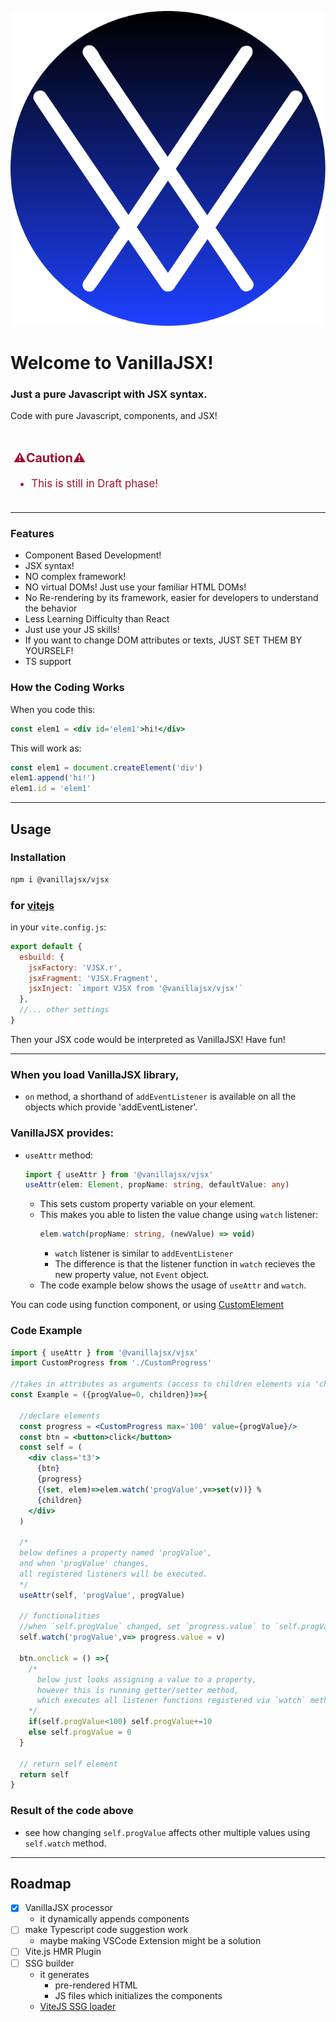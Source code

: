 <div class='center'>

![logo](./vjsx.svg)

#  Welcome to VanillaJSX!

### Just a pure Javascript with JSX syntax.

Code with pure Javascript, components, and JSX!
</div>


<div class='boxed' style='color: #a01232; font-size: larger; padding: 0.3rem;'>

### ⚠️Caution⚠️
- This is still in Draft phase!

</div>

---

### Features
- Component Based Development!
- JSX syntax!
- NO complex framework!
- NO virtual DOMs! Just use your familiar HTML DOMs!
- No Re-rendering by its framework, easier for developers to understand the behavior
- Less Learning Difficulty than React
- Just use your JS skills!
- If you want to change DOM attributes or texts, JUST SET THEM BY YOURSELF!
- TS support



### How the Coding Works
When you code this:
```jsx
const elem1 = <div id='elem1'>hi!</div>
```
This will work as:
```js
const elem1 = document.createElement('div')
elem1.append('hi!')
elem1.id = 'elem1'
```

---

## Usage
### Installation
```sh
npm i @vanillajsx/vjsx
```
### for [vitejs](https://vitejs.dev/)
in your `vite.config.js`:
```js
export default {
  esbuild: {
    jsxFactory: 'VJSX.r',
    jsxFragment: 'VJSX.Fragment',
    jsxInject: `import VJSX from '@vanillajsx/vjsx'`
  },
  //... other settings
}
```
Then your JSX code would be interpreted as VanillaJSX! Have fun!

---


### When you load VanillaJSX library,
- `on` method, a shorthand of `addEventListener` 
is available on all the objects which provide 'addEventListener'.

### VanillaJSX provides:
- `useAttr` method:
  ```ts
  import { useAttr } from '@vanillajsx/vjsx'
  useAttr(elem: Element, propName: string, defaultValue: any)
  ```
  - This sets custom property variable on your element.
  - This makes you able to listen the value change using `watch` listener:
    ```ts
    elem.watch(propName: string, (newValue) => void)
    ```
    - `watch` listener is similar to `addEventListener` 
    - The difference is that the listener function in `watch` recieves the new property value, not `Event` object.
  - The code example below shows the usage of `useAttr` and `watch`.

You can code using function component, or using [CustomElement](https://developer.mozilla.org/ja/docs/Web/Web_Components/Using_custom_elements)

### Code Example
```jsx
import { useAttr } from '@vanillajsx/vjsx'
import CustomProgress from './CustomProgress'

//takes in attributes as arguments (access to children elements via 'children' attribute)
const Example = ({progValue=0, children})=>{

  //declare elements
  const progress = <CustomProgress max='100' value={progValue}/>
  const btn = <button>click</button>
  const self = (
    <div class='t3'>
      {btn}
      {progress} 
      {(set, elem)=>elem.watch('progValue',v=>set(v))} %
      {children}
    </div>
  )

  /*
  below defines a property named 'progValue',
  and when 'progValue' changes, 
  all registered listeners will be executed.
  */
  useAttr(self, 'progValue', progValue)

  // functionalities
  //when `self.progValue` changed, set `progress.value` to `self.progValue`
  self.watch('progValue',v=> progress.value = v)

  btn.onclick = () =>{
    /*
      below just looks assigning a value to a property,
      however this is running getter/setter method,
      which executes all listener functions registered via `watch` method.
    */
    if(self.progValue<100) self.progValue+=10
    else self.progValue = 0
  }

  // return self element
  return self	
}
```

### Result of the code above
<div id='example-result-space' class='boxed'></div>

- see how changing `self.progValue` affects other multiple values using `self.watch` method.

---

## Roadmap

- [x] VanillaJSX processor
  - it dynamically appends components
- [ ] make Typescript code suggestion work
  - maybe making VSCode Extension might be a solution
- [ ] Vite.js HMR Plugin
- [ ] SSG builder
  - it generates 
    - pre-rendered HTML
    - JS files which initializes the components
  - [ViteJS SSG loader](https://vitejs.dev/guide/ssr.html#ssr-specific-plugin-logic)

